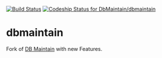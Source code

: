 [![Build Status](https://travis-ci.org/DbMaintain/dbmaintain.svg?branch=develop)](https://travis-ci.org/DbMaintain/dbmaintain)
[ ![Codeship Status for DbMaintain/dbmaintain](https://codeship.com/projects/7f3852c0-f2fd-0132-914e-16fa127cb897/status?branch=master)](https://codeship.com/projects/85308)

dbmaintain
==========

Fork of [DB Maintain](http://www.dbmaintain.org/overview.html) with new Features.
